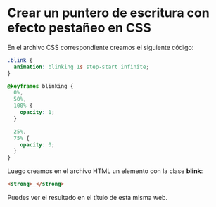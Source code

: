 # Crear un puntero de escritura con efecto pestañeo en CSS

En el archivo CSS correspondiente creamos el siguiente código:

```css
.blink {
  animation: blinking 1s step-start infinite;
}

@keyframes blinking {
  0%,
  50%,
  100% {
    opacity: 1;
  }

  25%,
  75% {
    opacity: 0;
  }
}
```

Luego creamos en el archivo HTML un elemento con la clase **blink**:

```html
<strong>_</strong>
```

Puedes ver el resultado en el título de esta misma web.
